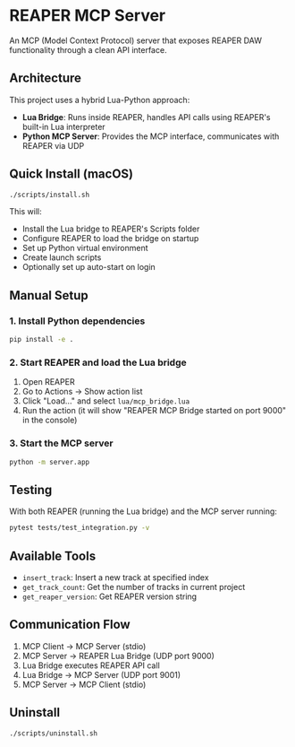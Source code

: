 # REAPER MCP Server

An MCP (Model Context Protocol) server that exposes REAPER DAW functionality through a clean API interface.

## Architecture

This project uses a hybrid Lua-Python approach:
- **Lua Bridge**: Runs inside REAPER, handles API calls using REAPER's built-in Lua interpreter
- **Python MCP Server**: Provides the MCP interface, communicates with REAPER via UDP

## Quick Install (macOS)

```bash
./scripts/install.sh
```

This will:
- Install the Lua bridge to REAPER's Scripts folder
- Configure REAPER to load the bridge on startup
- Set up Python virtual environment
- Create launch scripts
- Optionally set up auto-start on login

## Manual Setup

### 1. Install Python dependencies

```bash
pip install -e .
```

### 2. Start REAPER and load the Lua bridge

1. Open REAPER
2. Go to Actions → Show action list
3. Click "Load..." and select `lua/mcp_bridge.lua`
4. Run the action (it will show "REAPER MCP Bridge started on port 9000" in the console)

### 3. Start the MCP server

```bash
python -m server.app
```

## Testing

With both REAPER (running the Lua bridge) and the MCP server running:

```bash
pytest tests/test_integration.py -v
```

## Available Tools

- `insert_track`: Insert a new track at specified index
- `get_track_count`: Get the number of tracks in current project  
- `get_reaper_version`: Get REAPER version string

## Communication Flow

1. MCP Client → MCP Server (stdio)
2. MCP Server → REAPER Lua Bridge (UDP port 9000)
3. Lua Bridge executes REAPER API call
4. Lua Bridge → MCP Server (UDP port 9001)
5. MCP Server → MCP Client (stdio)

## Uninstall

```bash
./scripts/uninstall.sh
```